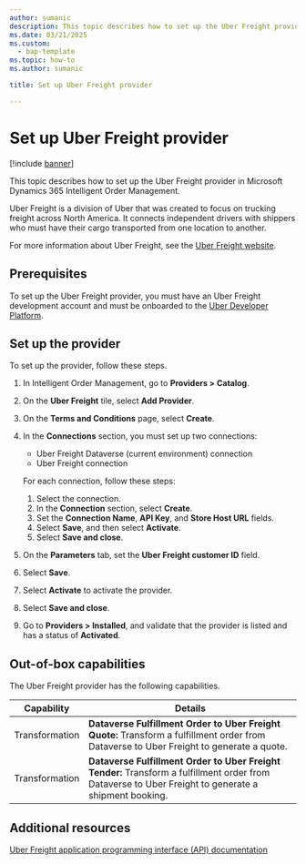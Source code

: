 ```yaml
---
author: sumanic
description: This topic describes how to set up the Uber Freight provider in Microsoft Dynamics 365 Intelligent Order Management.
ms.date: 03/21/2025
ms.custom: 
  - bap-template
ms.topic: how-to
ms.author: sumanic

title: Set up Uber Freight provider

---
```


# Set up Uber Freight provider

[!include [banner](includes/banner.md)]

This topic describes how to set up the Uber Freight provider in Microsoft Dynamics 365 Intelligent Order Management.

Uber Freight is a division of Uber that was created to focus on trucking freight across North America. It connects independent drivers with shippers who must have their cargo transported from one location to another.

For more information about Uber Freight, see the [Uber Freight website](https://www.uber.com/us/en/freight/coronavirus/).

## Prerequisites 

To set up the Uber Freight provider, you must have an Uber Freight development account and must be onboarded to the [Uber Developer Platform](https://developer.uber.com/docs/freight/guides/authentication).

## Set up the provider

To set up the provider, follow these steps.

1. In Intelligent Order Management, go to **Providers \> Catalog**.
2. On the **Uber Freight** tile, select **Add Provider**.
3. On the **Terms and Conditions** page, select **Create**.
4. In the **Connections** section, you must set up two connections:

    - Uber Freight Dataverse (current environment) connection
    - Uber Freight connection

    For each connection, follow these steps:

    1. Select the connection.
    1. In the **Connection** section, select **Create**.
    1. Set the **Connection Name**, **API Key**, and **Store Host URL** fields.
    1. Select **Save**, and then select **Activate**.
    1. Select **Save and close**.

5. On the **Parameters** tab, set the **Uber Freight customer ID** field.
6. Select **Save**.
7. Select **Activate** to activate the provider.
8. Select **Save and close**.
9. Go to **Providers \> Installed**, and validate that the provider is listed and has a status of **Activated**.

## Out-of-box capabilities

The Uber Freight provider has the following capabilities.

| Capability | Details |
| ---------- | ------- |
| Transformation | **Dataverse Fulfillment Order to Uber Freight Quote:** Transform a fulfillment order from Dataverse to Uber Freight to generate a quote. |
| Transformation | **Dataverse Fulfillment Order to Uber Freight Tender:** Transform a fulfillment order from Dataverse to Uber Freight to generate a shipment booking. |

## Additional resources

[Uber Freight application programming interface (API) documentation](https://developer.uber.com/docs/freight/introduction)
